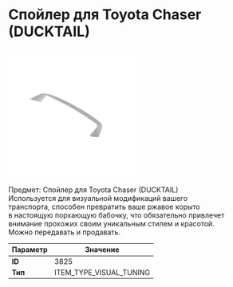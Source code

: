 # Спойлер для Toyota Chaser (DUCKTAIL)

![Item Image](../img/3825.webp?raw=true)

Предмет: Спойлер для Toyota Chaser (DUCKTAIL)<br>Используется для визуальной модификаций вашего<br>транспорта, способен превратить ваше ржавое корыто<br>в настоящую порхающую бабочку, что обязательно привлечет<br>внимание прохожих своим уникальным стилем и красотой.<br>Можно передавать и продавать.


| Параметр | Значение |
|----------|----------|
| **ID** | 3825 |
| **Тип** | ITEM_TYPE_VISUAL_TUNING |


